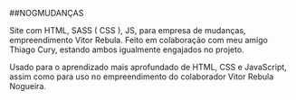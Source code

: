 ##NOGMUDANÇAS

Site com HTML, SASS ( CSS ), JS, para empresa de mudanças, empreendimento Vitor Rebula. Feito em colaboração com meu amigo Thiago Cury, estando ambos igualmente engajados no projeto.

Usado para o aprendizado mais aprofundado de HTML, CSS e JavaScript, assim como para uso no empreendimento do colaborador Vitor Rebula Nogueira.
